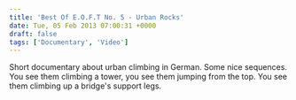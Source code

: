 ```yaml
---
title: 'Best Of E.O.F.T No. 5 - Urban Rocks'
date: Tue, 05 Feb 2013 07:00:31 +0000
draft: false
tags: ['Documentary', 'Video']
---
```


Short documentary about urban climbing in German. Some nice sequences. You see them climbing a tower, you see them jumping from the top. You see them climbing up a bridge's support legs.